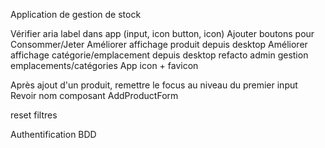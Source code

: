 Application de gestion de stock

Vérifier aria label dans app (input, icon button, icon)
Ajouter boutons pour Consommer/Jeter
Améliorer affichage produit depuis desktop
Améliorer affichage catégorie/emplacement depuis desktop
refacto admin gestion emplacements/catégories
App icon + favicon

Après ajout d'un produit, remettre le focus au niveau du premier input
Revoir nom composant AddProductForm

reset filtres

Authentification
BDD
